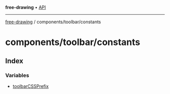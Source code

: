 **free-drawing** • [API](../../../README.md)

***

[free-drawing](../../../README.md) / components/toolbar/constants

# components/toolbar/constants

## Index

### Variables

- [toolbarCSSPrefix](variables/toolbarCSSPrefix.md)
